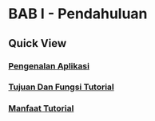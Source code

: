 # BAB I - Pendahuluan

## Quick View

### [Pengenalan Aplikasi](A.%20Pengenalan%20Aplikasi/README.MD)
### [Tujuan Dan Fungsi Tutorial](B.%20Tujuan%20dan%20Fungsi%20Tutorial/README.md)
### [Manfaat Tutorial](C.%20Manfaat%20Tutorial/README.md)

